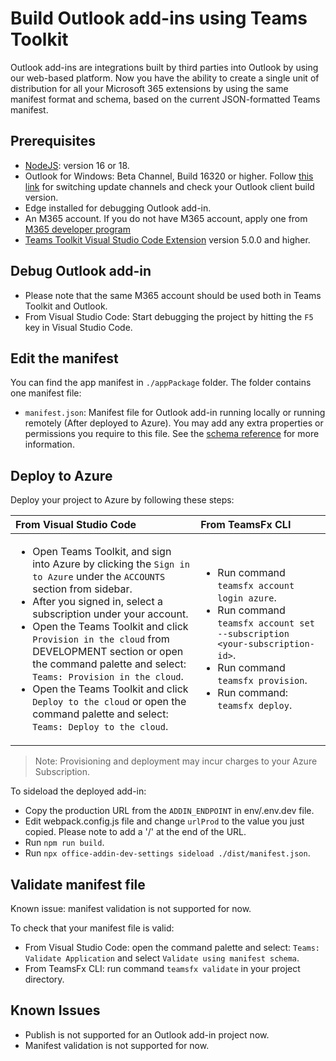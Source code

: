 # Build Outlook add-ins using Teams Toolkit
Outlook add-ins are integrations built by third parties into Outlook by using our web-based platform.
Now you have the ability to create a single unit of distribution for all your Microsoft 365 extensions by using the same manifest format and schema, based on the current JSON-formatted Teams manifest.

## Prerequisites

- [NodeJS](https://nodejs.org/en/): version 16 or 18.
- Outlook for Windows: Beta Channel, Build 16320 or higher. Follow [this link](https://github.com/OfficeDev/TeamsFx/wiki/How-to-switch-Outlook-client-update-channel-and-verify-Outlook-client-build-version) for switching update channels and check your Outlook client build version.
- Edge installed for debugging Outlook add-in.
- An M365 account. If you do not have M365 account, apply one from [M365 developer program](https://developer.microsoft.com/en-us/microsoft-365/dev-program)
- [Teams Toolkit Visual Studio Code Extension](https://aka.ms/teams-toolkit) version 5.0.0 and higher.

## Debug Outlook add-in
- Please note that the same M365 account should be used both in Teams Toolkit and Outlook. 
- From Visual Studio Code: Start debugging the project by hitting the `F5` key in Visual Studio Code.

## Edit the manifest

You can find the app manifest in `./appPackage` folder. The folder contains one manifest file:
* `manifest.json`: Manifest file for Outlook add-in running locally or running remotely (After deployed to Azure).
You may add any extra properties or permissions you require to this file. See the [schema reference](https://raw.githubusercontent.com/OfficeDev/microsoft-teams-app-schema/preview/op/extensions/MicrosoftTeams.schema.json) for more information.

## Deploy to Azure

Deploy your project to Azure by following these steps:

| From Visual Studio Code                                                                                                                                                                                                                                                                                                                                                  | From TeamsFx CLI                                                                                                                                                                                                                    |
| :----------------------------------------------------------------------------------------------------------------------------------------------------------------------------------------------------------------------------------------------------------------------------------------------------------------------------------------------------------------------- | :---------------------------------------------------------------------------------------------------------------------------------------------------------------------------------------------------------------------------------- |
| <ul><li>Open Teams Toolkit, and sign into Azure by clicking the `Sign in to Azure` under the `ACCOUNTS` section from sidebar.</li> <li>After you signed in, select a subscription under your account.</li><li>Open the Teams Toolkit and click `Provision in the cloud` from DEVELOPMENT section or open the command palette and select: `Teams: Provision in the cloud`.</li><li>Open the Teams Toolkit and click `Deploy to the cloud` or open the command palette and select: `Teams: Deploy to the cloud`.</li></ul> | <ul> <li>Run command `teamsfx account login azure`.</li> <li>Run command `teamsfx account set --subscription <your-subscription-id>`.</li> <li> Run command `teamsfx provision`.</li> <li>Run command: `teamsfx deploy`. </li></ul> |
> Note: Provisioning and deployment may incur charges to your Azure Subscription.

To sideload the deployed add-in:

- Copy the production URL from the `ADDIN_ENDPOINT` in env/.env.dev file.
- Edit webpack.config.js file and change `urlProd` to the value you just copied. Please note to add a '/' at the end of the URL.
- Run `npm run build`.
- Run `npx office-addin-dev-settings sideload ./dist/manifest.json`.

## Validate manifest file

Known issue: manifest validation is not supported for now.

To check that your manifest file is valid:

- From Visual Studio Code: open the command palette and select: `Teams: Validate Application` and select `Validate using manifest schema`.
- From TeamsFx CLI: run command `teamsfx validate` in your project directory.

## Known Issues
- Publish is not supported for an Outlook add-in project now.
- Manifest validation is not supported for now.